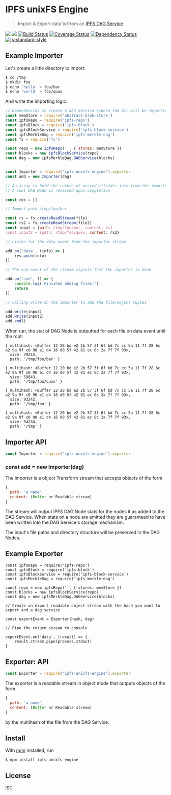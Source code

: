 IPFS unixFS Engine
===================

> Import & Export data to/from an [IPFS DAG Service][]

[![](https://img.shields.io/badge/made%20by-Protocol%20Labs-blue.svg?style=flat-square)](http://ipn.io)
[![](https://img.shields.io/badge/freenode-%23ipfs-blue.svg?style=flat-square)](http://webchat.freenode.net/?channels=%23ipfs)
[![Build Status](https://travis-ci.org/ipfs/js-ipfs-unixfs-engine.svg?style=flat-square)](https://travis-ci.org/ipfs/js-ipfs-unixfs-engine)
[![Coverage Status](https://coveralls.io/repos/github/ipfs/js-ipfs-unixfs-engine/badge.svg?branch=master)](https://coveralls.io/github/ipfs/js-ipfs-unixfs-engine?branch=master)
[![Dependency Status](https://david-dm.org/ipfs/js-ipfs-unixfs-engine.svg?style=flat-square)](https://david-dm.org/ipfs/js-ipfs-unixfs-engine)
[![js-standard-style](https://img.shields.io/badge/code%20style-standard-brightgreen.svg?style=flat-square)](https://github.com/feross/standard)

## Example Importer

Let's create a little directory to import:
```sh
$ cd /tmp
$ mkdir foo
$ echo 'hello' > foo/bar
$ echo 'world' > foo/quux
```

And write the importing logic:
```js
// Dependencies to create a DAG Service (where the dir will be imported into)
const memStore = require('abstract-blob-store')
const ipfsRepo = require('ipfs-repo')
const ipfsBlock = require('ipfs-block')
const ipfsBlockService = require('ipfs-block-service')
const ipfsMerkleDag = require('ipfs-merkle-dag')
const fs = require('fs')

const repo = new ipfsRepo('', { stores: memStore })
const blocks = new ipfsBlockService(repo)
const dag = new ipfsMerkleDag.DAGService(blocks)


const Importer = require('ipfs-unixfs-engine').importer
const add = new Importer(dag)

// An array to hold the return of nested file/dir info from the importer
// A root DAG Node is received upon completion

const res = []

// Import path /tmp/foo/bar

const rs = fs.createReadStream(file)
const rs2 = fs.createReadStream(file2)
const input = {path: /tmp/foo/bar, content: rs}
const input2 = {path: /tmp/foo/quxx, content: rs2}

// Listen for the data event from the importer stream

add.on('data', (info) => {
	res.push(info)
})

// The end event of the stream signals that the importer is done

add.on('end', () => {
	console.log('Finished adding files!')
	return
})

// Calling write on the importer to add the file/object tuples

add.write(input)
add.write(input2)
add.end()
```

When run, the stat of DAG Node is outputted for each file on data event until the root:

```
{ multihash: <Buffer 12 20 bd e2 2b 57 3f 6f bd 7c cc 5a 11 7f 28 6c a2 9a 9f c0 90 e1 d4 16 d0 5f 42 81 ec 0c 2a 7f 7f 93>,
  size: 39243,
  path: '/tmp/foo/bar' }

{ multihash: <Buffer 12 20 bd e2 2b 57 3f 6f bd 7c cc 5a 11 7f 28 6c a2 9a 9f c0 90 e1 d4 16 d0 5f 42 81 ec 0c 2a 7f 7f 93>,
  size: 59843,
  path: '/tmp/foo/quxx' }

{ multihash: <Buffer 12 20 bd e2 2b 57 3f 6f bd 7c cc 5a 11 7f 28 6c a2 9a 9f c0 90 e1 d4 16 d0 5f 42 81 ec 0c 2a 7f 7f 93>,
  size: 93242,
  path: '/tmp/foo' } 

{ multihash: <Buffer 12 20 bd e2 2b 57 3f 6f bd 7c cc 5a 11 7f 28 6c a2 9a 9f c0 90 e1 d4 16 d0 5f 42 81 ec 0c 2a 7f 7f 93>,
  size: 94234,
  path: '/tmp' }   

```

## Importer API

```js
const Importer = require('ipfs-unixfs-engine').importer
```

### const add = new Importer(dag)

The importer is a object Transform stream that accepts objects of the form

```js
{
  path: 'a name',
  content: (Buffer or Readable stream)
}
```

The stream will output IPFS DAG Node stats for the nodes it as added to the DAG
Service. When stats on a node are emitted they are guaranteed to have been
written into the DAG Service's storage mechanism.

The input's file paths and directory structure will be preserved in the DAG
Nodes.


## Example Exporter

```
const ipfsRepo = require('ipfs-repo')
const ipfsBlock = require('ipfs-block')
const ipfsBlockService = require('ipfs-block-service')
const ipfsMerkleDag = require('ipfs-merkle-dag')

const repo = new ipfsRepo('', { stores: memStore })
const blocks = new ipfsBlockService(repo)
const dag = new ipfsMerkleDag.DAGService(blocks)

// Create an export readable object stream with the hash you want to export and a dag service

const exportEvent = Exporter(hash, dag)

// Pipe the return stream to console

exportEvent.on('data', (result) => {
	result.stream.pipe(process.stdout)
}
```

## Exporter: API
```js
const Exporter = require('ipfs-unixfs-engine').exporter
```

The exporter is a readable stream in object mode that outputs objects of the
form

```js
{
  path: 'a name',
  content: (Buffer or Readable stream)
}
```

by the multihash of the file from the DAG Service.


## Install

With [npm](https://npmjs.org/) installed, run

```
$ npm install ipfs-unixfs-engine
```

## License

ISC


[IPFS DAG Service]: https://github.com/vijayee/js-ipfs-merkle-dag/
